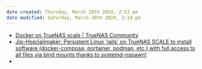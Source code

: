 ```yaml
---
date created: Thursday, March 28th 2024, 2:53 pm
date modified: Saturday, March 30th 2024, 3:14 pm
---
```


- [Docker on TrueNAS scale | TrueNAS Community](https://www.truenas.com/community/threads/docker-on-truenas-scale.114284/#:~:text=With%20Cobia%2C%20Docker%20was%20removed,runtime%20so%20docker%20was%20removed.) 
- [Jip-Hop/jailmaker: Persistent Linux 'jails' on TrueNAS SCALE to install software (docker-compose, portainer, podman, etc.) with full access to all files via bind mounts thanks to systemd-nspawn!](https://github.com/Jip-Hop/jailmaker) 
- 